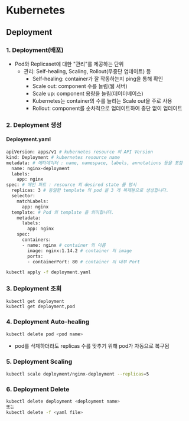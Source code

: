 # Kubernetes

## Deployment

### 1. Deployment(배포)

- Pod와 Replicaset에 대한 "관리"를 제공하는 단위  
  - 관리: Self-healing, Scaling, Rollout(무중단 업데이트) 등  
    - Self-healing: container가 잘 작동하는지 ping을 통해 확인  
    - Scale out: component 수를 늘림(웹 서버)  
    - Scale up: component 용량을 늘림(데이터베이스)  
    - Kubernetes는 container의 수를 늘리는 Scale out을 주로 사용  
    - Rollout: component를 순차적으로 업데이트하여 중단 없이 업데이트  
    
### 2. Deployment 생성
#### Deployment.yaml
```bash
apiVersion: apps/v1 # kubernetes resource 의 API Version
kind: Deployment # kubernetes resource name
metadata: # 메타데이터 : name, namespace, labels, annotations 등을 포함
  name: nginx-deployment
  labels:
    app: nginx
spec: # 메인 파트 : resource 의 desired state 를 명시
  replicas: 3 # 동일한 template 의 pod 을 3 개 복제본으로 생성합니다.
  selector:
    matchLabels:
      app: nginx
  template: # Pod 의 template 을 의미합니다.
    metadata:
      labels:
        app: nginx
    spec:
      containers:
      - name: nginx # container 의 이름
        image: nginx:1.14.2 # container 의 image
        ports:
        - containerPort: 80 # container 의 내부 Port
```

```bash
kubectl apply -f deployment.yaml
```

### 3. Deployment 조회

```bash
kubectl get deployment
kubectl get deployment,pod
```

### 4. Deployment Auto-healing
```bash
kubectl delete pod <pod name>
```
- pod를 삭제하더라도 replicas 수를 맞추기 위해 pod가 자동으로 복구됨

### 5. Deployment Scaling
```bash
kubectl scale deployment/nginx-deployment --replicas=5
```

### 6. Deployment Delete

```bash
kubectl delete deployment <deployment name>
또는
kubectl delete -f <yaml file>
```
